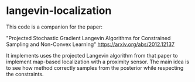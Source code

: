 # langevin-localization

This code is a companion for the paper:

"Projected Stochastic Gradient Langevin Algorithms for Constrained Sampling and Non-Convex Learning" https://arxiv.org/abs/2012.12137

It implements uses the projected Langevin algorithm from that paper to implement map-based localization with a proximity sensor. The main idea is to see how method correctly samples from the posterior while respecting the constraints.

